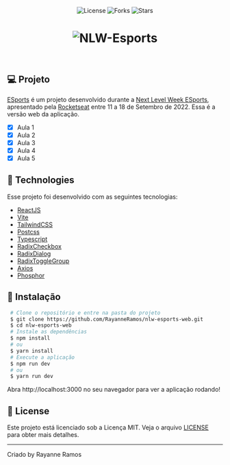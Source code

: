 <p align='center'>
  <img src='https://img.shields.io/badge/license-MIT-%23835afd' alt='License' />
  <img src='https://img.shields.io/badge/forks-MIT-%23835afd' alt='Forks' />
  <img src='https://img.shields.io/badge/stars-MIT-%23835afd' alt='Stars' />
</P>

<h1 align='center'>
  <img src='https://user-images.githubusercontent.com/43352880/191812229-52da561d-a6d5-4b6a-84e0-f76e0aa80a67.png' title='nlw-esports' alt='NLW-Esports'/>
</h1>

<br>

## 💻 Projeto
[ESports](https://nlw-esports-web-wf76.vercel.app/) é um projeto desenvolvido durante a [Next Level Week ESports](https://nextlevelweek.com/),
apresentado pela [Rocketseat](https://rocketseat.com.br) entre 11 a 18 de Setembro de 2022. Essa é a versão web da aplicação.

 - [x] Aula 1
 - [x] Aula 2
 - [x] Aula 3
 - [x] Aula 4
 - [x] Aula 5

## 🧪 Technologies

Esse projeto foi desenvolvido com as seguintes tecnologias:

 - [ReactJS](https://reactjs.org/)
 - [Vite](https://vitejs.dev/)
 - [TailwindCSS](https://tailwindcss.com/)
 - [Postcss](https://postcss.org/)
 - [Typescript](https://www.typescriptlang.org/)
 - [RadixCheckbox](https://www.radix-ui.com/docs/primitives/components/checkbox)
 - [RadixDialog](https://www.radix-ui.com/docs/primitives/components/dialog)
 - [RadixToggleGroup](https://www.radix-ui.com/docs/primitives/components/toggle-group)
 - [Axios](https://axios-http.com/ptbr/docs/intro)
 - [Phosphor](https://github.com/phosphor-icons/phosphor-react)

## 🚀 Instalação

```bash
 # Clone o repositório e entre na pasta do projeto
 $ git clone https://github.com/RayanneRamos/nlw-esports-web.git
 $ cd nlw-esports-web
 # Instale as dependências
 $ npm install
 # ou
 $ yarn install
 # Execute a aplicação
 $ npm run dev
 # ou
 $ yarn run dev
```

Abra http://localhost:3000 no seu navegador para ver a aplicação rodando!

## 📝 License

Este projeto está licenciado sob a Licença MIT. Veja o arquivo [LICENSE](LICENSE) para obter mais detalhes.

---

<p aling="center">Criado by Rayanne Ramos</p>